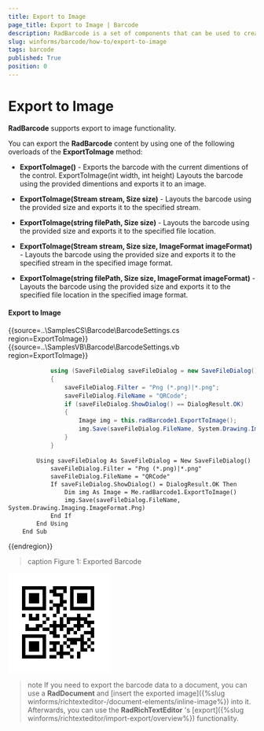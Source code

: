 ```yaml
---
title: Export to Image
page_title: Export to Image | Barcode
description: RadBarcode is a set of components that can be used to create, show and read barcodes. 
slug: winforms/barcode/how-to/export-to-image 
tags: barcode
published: True
position: 0 
---
```


# Export to Image

 **RadBarcode** supports export to image functionality.

You can export the **RadBarcode** content by using one of the following overloads of the **ExportToImage** method:

* **ExportToImage()** - Exports the barcode with the current dimentions of the control.
ExportToImage(int width, int height) 	Layouts the barcode using the provided dimentions and exports it to an image.

* **ExportToImage(Stream stream, Size size)** - Layouts the barcode using the provided size and exports it to the specified stream.

* **ExportToImage(string filePath, Size size)** - Layouts the barcode using the provided size and exports it to the specified file location.

* **ExportToImage(Stream stream, Size size, ImageFormat imageFormat)** - Layouts the barcode using the provided size and exports it to the specified stream in the specified image format.

* **ExportToImage(string filePath, Size size, ImageFormat imageFormat)** - Layouts the barcode using the provided size and exports it to the specified file location in the specified image format.

#### Export to Image

{{source=..\SamplesCS\Barcode\BarcodeSettings.cs region=ExportToImage}} 
{{source=..\SamplesVB\Barcode\BarcodeSettings.vb region=ExportToImage}} 

````C#
            using (SaveFileDialog saveFileDialog = new SaveFileDialog())
            {
                saveFileDialog.Filter = "Png (*.png)|*.png";
                saveFileDialog.FileName = "QRCode";
                if (saveFileDialog.ShowDialog() == DialogResult.OK)
                {
                    Image img = this.radBarcode1.ExportToImage();
                    img.Save(saveFileDialog.FileName, System.Drawing.Imaging.ImageFormat.Png);
                }
            }  

````
````VB.NET
        Using saveFileDialog As SaveFileDialog = New SaveFileDialog()
            saveFileDialog.Filter = "Png (*.png)|*.png"
            saveFileDialog.FileName = "QRCode"
            If saveFileDialog.ShowDialog() = DialogResult.OK Then
                Dim img As Image = Me.radBarcode1.ExportToImage()
                img.Save(saveFileDialog.FileName, System.Drawing.Imaging.ImageFormat.Png)
            End If
        End Using
    End Sub

````

{{endregion}} 

>caption Figure 1: Exported Barcode

![barcode-how-to-export-to-image 001](images/barcode-how-to-export-to-image001.png)

>note If you need to export the barcode data to a document, you can use a __RadDocument__ and [insert the exported image]({%slug winforms/richtexteditor-/document-elements/inline-image%}) into it. Afterwards, you can use the __RadRichTextEditor__ 's [export]({%slug winforms/richtexteditor/import-export/overview%}) functionality.
>
 
        
